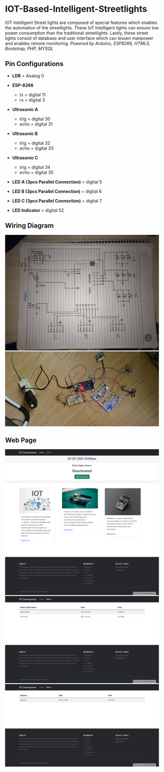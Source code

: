# IOT-Based-Intelligent-Streetlights
IOT Intelligent Street lights are composed of special features which enables the automation of the streetlights. These IoT Intelligent lights can ensure low power consumption than the traditional streetlights. Lastly, these street lights consist of database and user interface which can lessen manpower and enables remote monitoring.
*Powered by Arduino, ESP8266, HTML5, Bootstrap, PHP, MYSQL*

## Pin Configurations

* **LDR** = Analog 0

* **ESP-8266**
	* tx = digital 11
	* rx = digital 3

* **Ultrasonic A**
	* trig = digital 30
	* echo = digital 31

* **Ultrasonic B**
	* trig = digital 32
	* echo = digital 33

* **Ultrasonic C**
	* trig = digital 34
	* echo = digital 35

* **LED A (3pcs Parallel Connection)** = digital 5

* **LED B (3pcs Parallel Connection)** = digital 6

* **LED C (3pcs Parallel Connection)** = digital 7

* **LED Indicator** = digital 52

## Wiring Diagram
![Wiring Diagram](wiring_diagram.jpg)
![Sample](sample.jpg)

## Web Page
![Landing Page](Web_Page.png)
![Streetlights Table](Web_Page2.png)
![Stations Table](Web_Page3.png)
